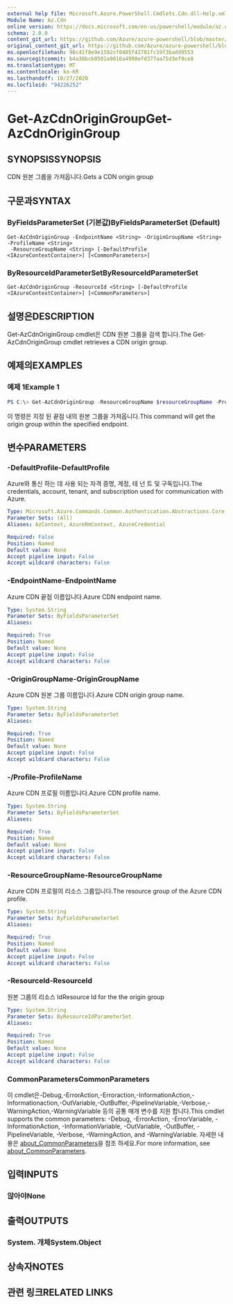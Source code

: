 ```yaml
---
external help file: Microsoft.Azure.PowerShell.Cmdlets.Cdn.dll-Help.xml
Module Name: Az.Cdn
online version: https://docs.microsoft.com/en-us/powershell/module/az.cdn/get-azcdnorigingroup
schema: 2.0.0
content_git_url: https://github.com/Azure/azure-powershell/blob/master/src/Cdn/Cdn/help/Get-AzCdnOriginGroup.md
original_content_git_url: https://github.com/Azure/azure-powershell/blob/master/src/Cdn/Cdn/help/Get-AzCdnOriginGroup.md
ms.openlocfilehash: 98c41f8e9e1592cf0405f42701fc19f3badd9553
ms.sourcegitcommit: b4a38bcb0501a9016a4998efd377aa75d3ef9ce8
ms.translationtype: MT
ms.contentlocale: ko-KR
ms.lasthandoff: 10/27/2020
ms.locfileid: "94226252"
---
```

# <span data-ttu-id="3aeae-101">Get-AzCdnOriginGroup</span><span class="sxs-lookup"><span data-stu-id="3aeae-101">Get-AzCdnOriginGroup</span></span>

## <span data-ttu-id="3aeae-102">SYNOPSIS</span><span class="sxs-lookup"><span data-stu-id="3aeae-102">SYNOPSIS</span></span>
<span data-ttu-id="3aeae-103">CDN 원본 그룹을 가져옵니다.</span><span class="sxs-lookup"><span data-stu-id="3aeae-103">Gets a CDN origin group</span></span>

## <span data-ttu-id="3aeae-104">구문과</span><span class="sxs-lookup"><span data-stu-id="3aeae-104">SYNTAX</span></span>

### <span data-ttu-id="3aeae-105">ByFieldsParameterSet (기본값)</span><span class="sxs-lookup"><span data-stu-id="3aeae-105">ByFieldsParameterSet (Default)</span></span>
```
Get-AzCdnOriginGroup -EndpointName <String> -OriginGroupName <String> -ProfileName <String>
 -ResourceGroupName <String> [-DefaultProfile <IAzureContextContainer>] [<CommonParameters>]
```

### <span data-ttu-id="3aeae-106">ByResourceIdParameterSet</span><span class="sxs-lookup"><span data-stu-id="3aeae-106">ByResourceIdParameterSet</span></span>
```
Get-AzCdnOriginGroup -ResourceId <String> [-DefaultProfile <IAzureContextContainer>] [<CommonParameters>]
```

## <span data-ttu-id="3aeae-107">설명은</span><span class="sxs-lookup"><span data-stu-id="3aeae-107">DESCRIPTION</span></span>
<span data-ttu-id="3aeae-108">Get-AzCdnOriginGroup cmdlet은 CDN 원본 그룹을 검색 합니다.</span><span class="sxs-lookup"><span data-stu-id="3aeae-108">The Get-AzCdnOriginGroup cmdlet retrieves a CDN origin group.</span></span>

## <span data-ttu-id="3aeae-109">예제의</span><span class="sxs-lookup"><span data-stu-id="3aeae-109">EXAMPLES</span></span>

### <span data-ttu-id="3aeae-110">예제 1</span><span class="sxs-lookup"><span data-stu-id="3aeae-110">Example 1</span></span>
```powershell
PS C:\> Get-AzCdnOriginGroup -ResourceGroupName $resourceGroupName -ProfileName $profileName -EndpointName $endpointName -OriginGroupName $originGroupName
```

<span data-ttu-id="3aeae-111">이 명령은 지정 된 끝점 내의 원본 그룹을 가져옵니다.</span><span class="sxs-lookup"><span data-stu-id="3aeae-111">This command will get the origin group within the specified endpoint.</span></span>

## <span data-ttu-id="3aeae-112">변수</span><span class="sxs-lookup"><span data-stu-id="3aeae-112">PARAMETERS</span></span>

### <span data-ttu-id="3aeae-113">-DefaultProfile</span><span class="sxs-lookup"><span data-stu-id="3aeae-113">-DefaultProfile</span></span>
<span data-ttu-id="3aeae-114">Azure와 통신 하는 데 사용 되는 자격 증명, 계정, 테 넌 트 및 구독입니다.</span><span class="sxs-lookup"><span data-stu-id="3aeae-114">The credentials, account, tenant, and subscription used for communication with Azure.</span></span>

```yaml
Type: Microsoft.Azure.Commands.Common.Authentication.Abstractions.Core.IAzureContextContainer
Parameter Sets: (All)
Aliases: AzContext, AzureRmContext, AzureCredential

Required: False
Position: Named
Default value: None
Accept pipeline input: False
Accept wildcard characters: False
```

### <span data-ttu-id="3aeae-115">-EndpointName</span><span class="sxs-lookup"><span data-stu-id="3aeae-115">-EndpointName</span></span>
<span data-ttu-id="3aeae-116">Azure CDN 끝점 이름입니다.</span><span class="sxs-lookup"><span data-stu-id="3aeae-116">Azure CDN endpoint name.</span></span>

```yaml
Type: System.String
Parameter Sets: ByFieldsParameterSet
Aliases:

Required: True
Position: Named
Default value: None
Accept pipeline input: False
Accept wildcard characters: False
```

### <span data-ttu-id="3aeae-117">-OriginGroupName</span><span class="sxs-lookup"><span data-stu-id="3aeae-117">-OriginGroupName</span></span>
<span data-ttu-id="3aeae-118">Azure CDN 원본 그룹 이름입니다.</span><span class="sxs-lookup"><span data-stu-id="3aeae-118">Azure CDN origin group name.</span></span>

```yaml
Type: System.String
Parameter Sets: ByFieldsParameterSet
Aliases:

Required: True
Position: Named
Default value: None
Accept pipeline input: False
Accept wildcard characters: False
```

### <span data-ttu-id="3aeae-119">-/Profile</span><span class="sxs-lookup"><span data-stu-id="3aeae-119">-ProfileName</span></span>
<span data-ttu-id="3aeae-120">Azure CDN 프로필 이름입니다.</span><span class="sxs-lookup"><span data-stu-id="3aeae-120">Azure CDN profile name.</span></span>

```yaml
Type: System.String
Parameter Sets: ByFieldsParameterSet
Aliases:

Required: True
Position: Named
Default value: None
Accept pipeline input: False
Accept wildcard characters: False
```

### <span data-ttu-id="3aeae-121">-ResourceGroupName</span><span class="sxs-lookup"><span data-stu-id="3aeae-121">-ResourceGroupName</span></span>
<span data-ttu-id="3aeae-122">Azure CDN 프로필의 리소스 그룹입니다.</span><span class="sxs-lookup"><span data-stu-id="3aeae-122">The resource group of the Azure CDN profile.</span></span>

```yaml
Type: System.String
Parameter Sets: ByFieldsParameterSet
Aliases:

Required: True
Position: Named
Default value: None
Accept pipeline input: False
Accept wildcard characters: False
```

### <span data-ttu-id="3aeae-123">-ResourceId</span><span class="sxs-lookup"><span data-stu-id="3aeae-123">-ResourceId</span></span>
<span data-ttu-id="3aeae-124">원본 그룹의 리소스 Id</span><span class="sxs-lookup"><span data-stu-id="3aeae-124">Resource Id for the the origin group</span></span>

```yaml
Type: System.String
Parameter Sets: ByResourceIdParameterSet
Aliases:

Required: True
Position: Named
Default value: None
Accept pipeline input: False
Accept wildcard characters: False
```

### <span data-ttu-id="3aeae-125">CommonParameters</span><span class="sxs-lookup"><span data-stu-id="3aeae-125">CommonParameters</span></span>
<span data-ttu-id="3aeae-126">이 cmdlet은-Debug,-ErrorAction,-Erroraction,-InformationAction,-Informationaction,-OutVariable,-OutBuffer,-PipelineVariable,-Verbose,-WarningAction,-WarningVariable 등의 공통 매개 변수를 지원 합니다.</span><span class="sxs-lookup"><span data-stu-id="3aeae-126">This cmdlet supports the common parameters: -Debug, -ErrorAction, -ErrorVariable, -InformationAction, -InformationVariable, -OutVariable, -OutBuffer, -PipelineVariable, -Verbose, -WarningAction, and -WarningVariable.</span></span> <span data-ttu-id="3aeae-127">자세한 내용은 [about_CommonParameters](http://go.microsoft.com/fwlink/?LinkID=113216)을 참조 하세요.</span><span class="sxs-lookup"><span data-stu-id="3aeae-127">For more information, see [about_CommonParameters](http://go.microsoft.com/fwlink/?LinkID=113216).</span></span>

## <span data-ttu-id="3aeae-128">입력</span><span class="sxs-lookup"><span data-stu-id="3aeae-128">INPUTS</span></span>

### <span data-ttu-id="3aeae-129">않아야</span><span class="sxs-lookup"><span data-stu-id="3aeae-129">None</span></span>

## <span data-ttu-id="3aeae-130">출력</span><span class="sxs-lookup"><span data-stu-id="3aeae-130">OUTPUTS</span></span>

### <span data-ttu-id="3aeae-131">System. 개체</span><span class="sxs-lookup"><span data-stu-id="3aeae-131">System.Object</span></span>

## <span data-ttu-id="3aeae-132">상속자</span><span class="sxs-lookup"><span data-stu-id="3aeae-132">NOTES</span></span>

## <span data-ttu-id="3aeae-133">관련 링크</span><span class="sxs-lookup"><span data-stu-id="3aeae-133">RELATED LINKS</span></span>
